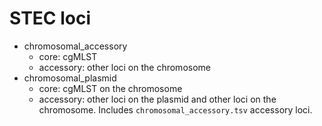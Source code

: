 # STEC loci

* chromosomal_accessory
  * core: cgMLST
  * accessory: other loci on the chromosome
* chromosomal_plasmid
  * core: cgMLST on the chromosome
  * accessory: other loci on the plasmid and other loci on the chromosome. Includes `chromosomal_accessory.tsv` accessory loci.
